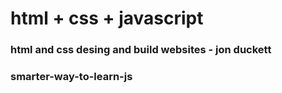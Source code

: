 # html + css + javascript
### html and css desing and build websites - jon duckett
### smarter-way-to-learn-js
